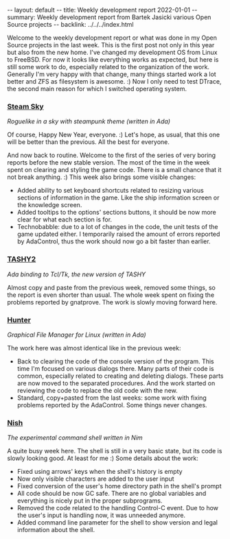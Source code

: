 -- layout: default
-- title: Weekly development report 2022-01-01
-- summary: Weekly development report from Bartek Jasicki various Open Source projects
-- backlink: ../../../index.html

Welcome to the weekly development report or what was done in my Open Source
projects in the last week. This is the first post not only in this year but
also from the new home. I've changed my development OS from Linux to FreeBSD.
For now it looks like everything works as expected, but here is still some work
to do, especially related to the organization of the work. Generally I'm very
happy with that change, many things started work a lot better and ZFS as
filesystem is awesome. :) Now I only need to test DTrace, the second main
reason for which I switched operating system.

### [Steam Sky](https://www.laeran.pl/repositories/steamsky)

*Roguelike in a sky with steampunk theme (written in Ada)*

Of course, Happy New Year, everyone. :) Let's hope, as usual, that this one
will be better than the previous. All the best for everyone.

And now back to routine. Welcome to the first of the series of very boring
reports before the new stable version. The most of the time in the week spent
on clearing and styling the game code. There is a small chance that it not
break anything. :) This week also brings some visible changes:

* Added ability to set keyboard shortcuts related to resizing various sections
  of information in the game. Like the ship information screen or the
  knowledge screen.
* Added tooltips to the options' sections buttons, it should be now more clear
  for what each section is for.
* Technobabble: due to a lot of changes in the code, the unit tests of the
  game updated either. I temporarily raised the amount of errors reported by
  AdaControl, thus the work should now go a bit faster than earlier.

### [TASHY2](https://www.laeran.pl/repositories/tashy2)

*Ada binding to Tcl/Tk, the new version of TASHY*

Almost copy and paste from the previous week, removed some things, so the
report is even shorter than usual. The whole week spent on fixing
the problems reported by gnatprove. The work is slowly moving forward
here.

### [Hunter](https://www.laeran.pl/repositories/hunter)

*Graphical File Manager for Linux (written in Ada)*

The work here was almost identical like in the previous week:

* Back to clearing the code of the console version of the program. This time
  I'm focused on various dialogs there. Many parts of their code is common,
  especially related to creating and deleting dialogs. These parts are now
  moved to the separated procedures. And the work started on reviewing the code
  to replace the old code with the new.
* Standard, copy+pasted from the last weeks: some work with fixing problems
  reported by the AdaControl. Some things never changes.

### [Nish](https://www.laeran.pl/repositories/nish)

*The experimental command shell written in Nim*

A quite busy week here. The shell is still in a very basic state, but its code is
slowly looking good. At least for me :) Some details about the work:
* Fixed using arrows' keys when the shell's history is empty
* Now only visible characters are added to the user input
* Fixed conversion of the user's home directory path in the shell's prompt
* All code should be now GC safe. There are no global variables and everything
  is nicely put in the proper subprograms.
* Removed the code related to the handling Control-C event. Due to how the
  user's input is handling now, it was unneeded anymore.
* Added command line parameter for the shell to show version and legal
  information about the shell.
